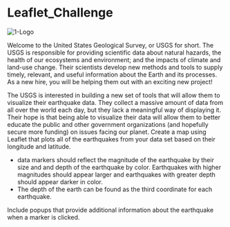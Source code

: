 # Leaflet_Challenge

![1-Logo](Images/1-Logo.png)

Welcome to the United States Geological Survey, or USGS for short. The USGS is responsible for providing scientific data about natural hazards, the health of our ecosystems and environment; and the impacts of climate and land-use change. Their scientists develop new methods and tools to supply timely, relevant, and useful information about the Earth and its processes. As a new hire, you will be helping them out with an exciting new project!

The USGS is interested in building a new set of tools that will allow them to visualize their earthquake data. They collect a massive amount of data from all over the world each day, but they lack a meaningful way of displaying it. Their hope is that being able to visualize their data will allow them to better educate the public and other government organizations (and hopefully secure more funding) on issues facing our planet. Create a map using Leaflet that plots all of the earthquakes from your data set based on their longitude and latitude.

   - data markers should reflect the magnitude of the earthquake by their size and and depth of the earthquake by color. Earthquakes with higher magnitudes should appear larger and earthquakes with greater depth should appear darker in color.
- The depth of the earth can be found as the third coordinate for each earthquake.

Include popups that provide additional information about the earthquake when a marker is clicked.




